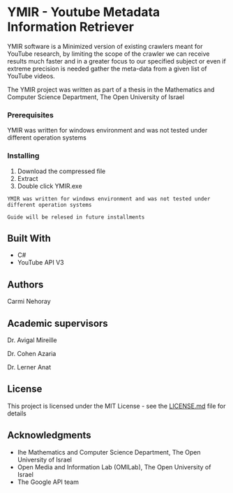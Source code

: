 # YMIR - Youtube Metadata Information Retriever

YMIR software is a Minimized version of existing crawlers meant for YouTube research, by limiting the scope of the crawler we can receive results much faster and in a greater focus to our specified subject or even if extreme precision is needed gather the meta-data from a given list of YouTube videos.

The YMIR project was written as part of a thesis in the Mathematics and Computer Science Department, The Open University of Israel

### Prerequisites
YMIR was written for windows environment and was not tested under different operation systems 

### Installing


1.	Download the compressed file
2.	Extract
3.	Double click YMIR.exe
```
YMIR was written for windows environment and was not tested under different operation systems 
```

```
Guide will be relesed in future installments
```


## Built With

* C#
* YouTube API V3



## Authors
Carmi Nehoray

## Academic supervisors
Dr. Avigal Mireille 

Dr. Cohen Azaria 

Dr. Lerner Anat 


## License

This project is licensed under the MIT License - see the [LICENSE.md](LICENSE.md) file for details


## Acknowledgments

* Ihe Mathematics and Computer Science Department, The Open University of Israel
* Open Media and Information Lab (OMILab), The Open University of Israel
* The Google API team
